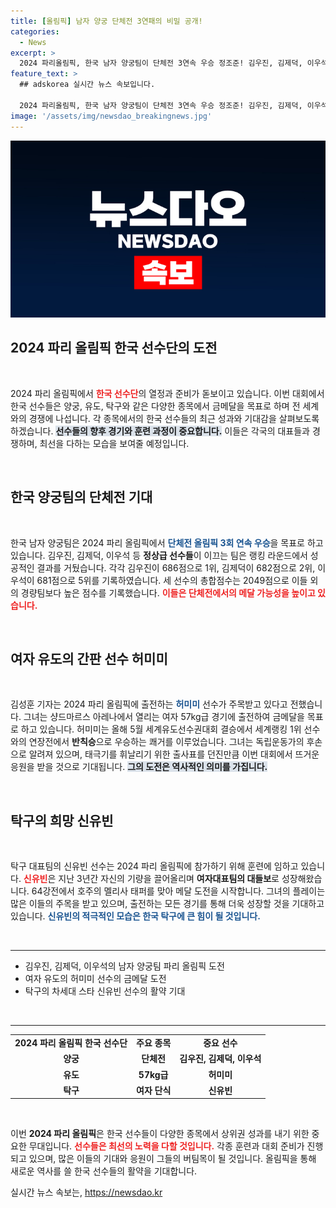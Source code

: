 ```yaml
---
title: [올림픽] 남자 양궁 단체전 3연패의 비밀 공개!
categories:
  - News
excerpt: >
  2024 파리올림픽, 한국 남자 양궁팀이 단체전 3연속 우승 정조준! 김우진, 김제덕, 이우석의 타의 추종을 불허하는 성적이 기대감을 증대시키며 금메달을 향한 여정을 시작한다. 또한 독립운동가의 후손으로서 허미미의 뭉클한 도전과 신유빈의 메달 꿈도 주목받고 있다!
feature_text: >
  ## adskorea 실시간 뉴스 속보입니다.

  2024 파리올림픽, 한국 남자 양궁팀이 단체전 3연속 우승 정조준! 김우진, 김제덕, 이우석의 타의 추종을 불허하는 성적이 기대감을 증대시키며 금메달을 향한 여정을 시작한다. 또한 독립운동가의 후손으로서 허미미의 뭉클한 도전과 신유빈의 메달 꿈도 주목받고 있다!
image: '/assets/img/newsdao_breakingnews.jpg'
---
```


<p><img src="/assets/img/newsdao_breakingnews.jpg" alt="adskorea 속보" /></p>

<h2 data-ke-size="size26">2024 파리 올림픽 한국 선수단의 도전</h2>

<p data-ke-size="size16">&nbsp;</p>

<p>2024 파리 올림픽에서 <b><span style="color: #ee2323;">한국 선수단</span></b>의 열정과 준비가 돋보이고 있습니다. 이번 대회에서 한국 선수들은 양궁, 유도, 탁구와 같은 다양한 종목에서 금메달을 목표로 하며 전 세계와의 경쟁에 나섭니다. 각 종목에서의 한국 선수들의 최근 성과와 기대감을 살펴보도록 하겠습니다. <b><span style="background-color: #21538527;">선수들의 향후 경기와 훈련 과정이 중요합니다.</span></b> 이들은 각국의 대표들과 경쟁하며, 최선을 다하는 모습을 보여줄 예정입니다. </p>

<p data-ke-size="size16">&nbsp;</p>

<h2 data-ke-size="size26">한국 양궁팀의 단체전 기대</h2>

<p data-ke-size="size16">&nbsp;</p>

<p>한국 남자 양궁팀은 2024 파리 올림픽에서 <b><span style="color: #1a5490;">단체전 올림픽 3회 연속 우승</span></b>을 목표로 하고 있습니다. 김우진, 김제덕, 이우석 등 <b>정상급 선수들</b>이 이끄는 팀은 랭킹 라운드에서 성공적인 결과를 거뒀습니다. 각각 김우진이 686점으로 1위, 김제덕이 682점으로 2위, 이우석이 681점으로 5위를 기록하였습니다. 세 선수의 총합점수는 2049점으로 이들 외의 경량팀보다 높은 점수를 기록했습니다. <b><span style="color: #ee2323;">이들은 단체전에서의 메달 가능성을 높이고 있습니다.</span></b> </p>

<p data-ke-size="size16">&nbsp;</p>

<h2 data-ke-size="size26">여자 유도의 간판 선수 허미미</h2>

<p data-ke-size="size16">&nbsp;</p>

<p>김성훈 기자는 2024 파리 올림픽에 출전하는 <b><span style="color: #1a5490;">허미미</span></b> 선수가 주목받고 있다고 전했습니다. 그녀는 샹드마르스 아레나에서 열리는 여자 57kg급 경기에 출전하여 금메달을 목표로 하고 있습니다. 허미미는 올해 5월 세계유도선수권대회 결승에서 세계랭킹 1위 선수와의 연장전에서 <b>반칙승</b>으로 우승하는 쾌거를 이루었습니다. 그녀는 독립운동가의 후손으로 알려져 있으며, 태극기를 휘날리기 위한 출사표를 던진만큼 이번 대회에서 뜨거운 응원을 받을 것으로 기대됩니다. <b><span style="background-color: #21538527;">그의 도전은 역사적인 의미를 가집니다.</span></b> </p>

<p data-ke-size="size16">&nbsp;</p>

<h2 data-ke-size="size26">탁구의 희망 신유빈</h2>

<p data-ke-size="size16">&nbsp;</p>

<p>탁구 대표팀의 신유빈 선수는 2024 파리 올림픽에 참가하기 위해 훈련에 임하고 있습니다. <b><span style="color: #ee2323;">신유빈</span></b>은 지난 3년간 자신의 기량을 끌어올리며 <b>여자대표팀의 대들보</b>로 성장해왔습니다. 64강전에서 호주의 멜리사 태퍼를 맞아 메달 도전을 시작합니다. 그녀의 플레이는 많은 이들의 주목을 받고 있으며, 출전하는 모든 경기를 통해 더욱 성장할 것을 기대하고 있습니다. <b><span style="color: #1a5490;">신유빈의 적극적인 모습은 한국 탁구에 큰 힘이 될 것입니다.</span></b> </p>

<p data-ke-size="size16">&nbsp;</p>

<hr>

<ul>
<li>김우진, 김제덕, 이우석의 남자 양궁팀 파리 올림픽 도전</li>
<li>여자 유도의 허미미 선수의 금메달 도전</li>
<li>탁구의 차세대 스타 신유빈 선수의 활약 기대</li>
</ul>

<p data-ke-size="size16">&nbsp;</p>

<hr>

<table style="width:100%;">
<tr>
<td style="text-align: center; height: 17px;"><b>2024 파리 올림픽 한국 선수단</b></td>
<td style="text-align: center; height: 17px;"><b>주요 종목</b></td>
<td style="text-align: center; height: 17px;"><b>중요 선수</b></td>
</tr>
<tr>
<td style="text-align: center; height: 17px;"><b>양궁</b></td>
<td style="text-align: center; height: 17px;"><b>단체전</b></td>
<td style="text-align: center; height: 17px;"><b>김우진, 김제덕, 이우석</b></td>
</tr>
<tr>
<td style="text-align: center; height: 17px;"><b>유도</b></td>
<td style="text-align: center; height: 17px;"><b>57kg급</b></td>
<td style="text-align: center; height: 17px;"><b>허미미</b></td>
</tr>
<tr>
<td style="text-align: center; height: 17px;"><b>탁구</b></td>
<td style="text-align: center; height: 17px;"><b>여자 단식</b></td>
<td style="text-align: center; height: 17px;"><b>신유빈</b></td>
</tr>
</table>

<p data-ke-size="size16">&nbsp;</p>

<p>이번 <b>2024 파리 올림픽</b>은 한국 선수들이 다양한 종목에서 상위권 성과를 내기 위한 중요한 무대입니다. <b><span style="color: #ee2323;"> 선수들은 최선의 노력을 다할 것입니다.</span></b> 각종 훈련과 대회 준비가 진행되고 있으며, 많은 이들의 기대와 응원이 그들의 버팀목이 될 것입니다. 올림픽을 통해 새로운 역사를 쓸 한국 선수들의 활약을 기대합니다.</p>
실시간 뉴스 속보는, <a href="https://newsdao.kr" rel="dofollow">https://newsdao.kr</a>


